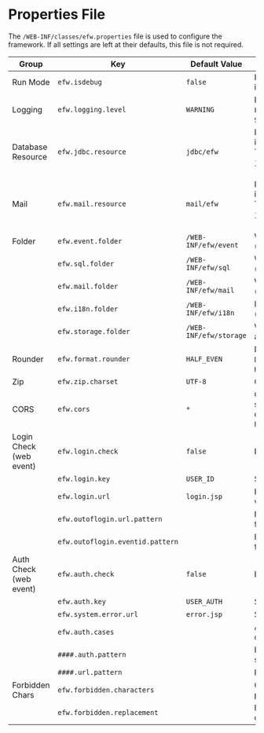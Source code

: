 # Properties File

The `/WEB-INF/classes/efw.properties` file is used to configure the framework. If all settings are left at their defaults, this file is not required.

| Group | Key | Default Value | Description |
|---|---|---|---|
| Run Mode | `efw.isdebug` | `false` | If `true`, program changes are loaded into memory in real time. |
| Logging | `efw.logging.level` | `WARNING` | EFW log output level: `ALL`, `FINEST`, `FINER`, `FINE`, `CONFIG`, `INFO`, `WARNING`, `SEVERE`, `OFF` |
| Database Resource | `efw.jdbc.resource` | `jdbc/efw` | Default JDBC resource name (defined in `/META-INF/context.xml`). For non-Tomcat servers, define via JNDI (e.g., `java:xxx/yyy/zzz` or `[java:comp/env/]jdbc/efw`). |
| Mail | `efw.mail.resource` | `mail/efw` | Default mail resource name (defined in `/META-INF/context.xml`). For non-Tomcat servers, define via JNDI (e.g., `java:xxx/yyy/zzz` or `[java:comp/env/]mail/efw`). |
| Folder | `efw.event.folder` | `/WEB-INF/efw/event` | Web application event program folder (relative or absolute path). |
|  | `efw.sql.folder` | `/WEB-INF/efw/sql` | Web application external SQL folder (relative or absolute path). |
|  | `efw.mail.folder` | `/WEB-INF/efw/mail` | Web application mail template folder (relative or absolute path). |
|  | `efw.i18n.folder` | `/WEB-INF/efw/i18n` | Multi-language properties folder (relative or absolute path). |
|  | `efw.storage.folder` | `/WEB-INF/efw/storage` | Web application I/O folder (relative or absolute path). |
| Rounder | `efw.format.rounder` | `HALF_EVEN` | Default rounder for format method: `UP`, `DOWN`, `CEILING`, `FLOOR`, `HALF_UP`, `HALF_DOWN`, `HALF_EVEN` |
| Zip | `efw.zip.charset` | `UTF-8` | Charset for archiving and extraction. |
| CORS | `efw.cors` | `*` | Cross-domain communication settings: `*` (allow all), `null` (reject all), or specific permissions (e.g., `http://0.0.0.0:8080,http://9.9.9.9`). |
| Login Check (web event) | `efw.login.check` | `false` | Enable/disable login check. |
|  | `efw.login.key` | `USER_ID` | Session key for login check. |
|  | `efw.login.url` | `login.jsp` | Login page URL (shown if access without login). |
|  | `efw.outoflogin.url.pattern` |  | Regular expression for pages exempt from login check. |
|  | `efw.outoflogin.eventid.pattern` |  | Regular expression for events exempt from login check. |
| Auth Check (web event) | `efw.auth.check` | `false` | Enable/disable authority check. |
|  | `efw.auth.key` | `USER_AUTH` | Session key for authority check. |
|  | `efw.system.error.url` | `error.jsp` | System error page URL. |
|  | `efw.auth.cases` |  | Authority cases (comma-separated) defining authority/page sets. |
|  | `####.auth.pattern` |  | Regular expression for authority in a set. |
|  | `####.url.pattern` |  | Regular expression for page in a set. |
| Forbidden Chars | `efw.forbidden.characters` |  | Characters forbidden in event JS parameters. |
|  | `efw.forbidden.replacement` |  | Replacement characters for forbidden characters (blank for removal). |